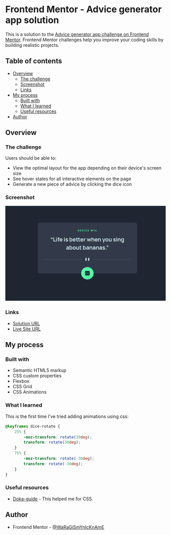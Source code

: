 # Frontend Mentor - Advice generator app solution

This is a solution to the [Advice generator app challenge on Frontend Mentor](https://www.frontendmentor.io/challenges/advice-generator-app-QdUG-13db). Frontend Mentor challenges help you improve your coding skills by building realistic projects.

## Table of contents

-   [Overview](#overview)
    -   [The challenge](#the-challenge)
    -   [Screenshot](#screenshot)
    -   [Links](#links)
-   [My process](#my-process)
    -   [Built with](#built-with)
    -   [What I learned](#what-i-learned)
    -   [Useful resources](#useful-resources)
-   [Author](#author)

## Overview

### The challenge

Users should be able to:

-   View the optimal layout for the app depending on their device's screen size
-   See hover states for all interactive elements on the page
-   Generate a new piece of advice by clicking the dice icon

### Screenshot

![](./screenshot.png)

### Links

-   [Solution URL](https://www.frontendmentor.io/solutions/advice-generator-app-ZnXwal0VCm)
-   [Live Site URL](https://waragismynickname.github.io/advice-generator-app/)

## My process

### Built with

-   Semantic HTML5 markup
-   CSS custom properties
-   Flexbox
-   CSS Grid
-   CSS Animations

### What I learned

This is the first time I've tried adding animations using css:

```css
@keyframes dice-rotate {
    25% {
        -moz-transform: rotate(30deg);
        transform: rotate(30deg);
    }
    75% {
        -moz-transform: rotate(-30deg);
        transform: rotate(-30deg);
    }
}
```

### Useful resources

-   [Doka-guide](https://doka.guide/css/) - This helped me for CSS.

## Author

-   Frontend Mentor - [@WaRaGiSmYnIcKnAmE](https://www.frontendmentor.io/profile/WaRaGiSmYnIcKnAmE)
